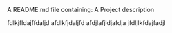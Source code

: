A README.md file containing:
A Project description
<!-- Project Descritpion -->

fdlkjfldajffdaljd
afdlkfjdaljfd
afdjlafjldjafdja
jfdljlkfdajfadjl

<!-- A Link to the Deployed App
A Link to the Trello Board
A Link to any Wirefames or Mockups (or inline photos / screenshots will work too!)
A list of technologies, libraries, and/or frameworks used in the project, such as Twitter Bootstrap, jQuery, or Animate.css
What you would like to add in version 2
Wireframes or Mockups -- what does the app look like?
Simple: take a picture of a whiteboard drawing
Advanced: use a tool such as Balsamiq or Mockingbird
User Stories in a PUBLIC Trello board
You should have a Trello board tracking your User Stories
Board lists should include:
Backlog
Todo
In Progress
Under Review
Done
Icebox -->